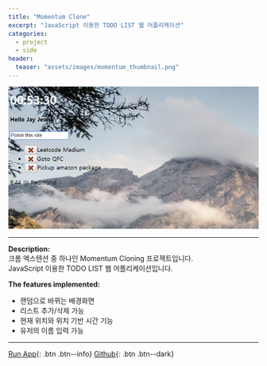 ```yaml
---
title: "Momentum Clone"
excerpt: "JavaScript 이용한 TODO LIST 웹 어플리케이션"
categories: 
  - project
  - side
header:
  teaser: "assets/images/momentum_thumbnail.png"
---
```


![Forfun_thumnail](/assets/images/momentum_page.png)

---
**Description:**  
크롬 엑스텐션 중 하나인 Momentum Cloning 프로젝트입니다.  
JavaScript 이용한 TODO LIST 웹 어플리케이션입니다.  

**The features implemented:**
 - 랜덤으로 바뀌는 배경화면
 - 리스트 추가/삭제 가능
 - 현재 위치와 위치 기반 시간 기능
 - 유저의 이름 입력 가능

---
[Run App](https://jaykop.github.io/nomadcoders/vanilla_js/momentum_clone/index.html){: .btn .btn--info}
[Github](https://github.com/jaykop/nomadcoders/tree/master/vanilla_js/momentum_clone){: .btn .btn--dark}
